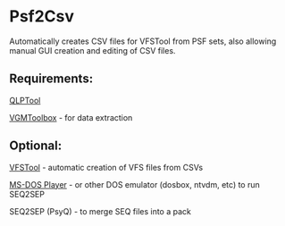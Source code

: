 # Psf2Csv
Automatically creates CSV files for VFSTool from PSF sets, also allowing manual GUI creation and editing of CSV files.

## Requirements: 
[QLPTool](https://github.com/John-Spier/QLPTool)

[VGMToolbox](https://sourceforge.net/projects/vgmtoolbox/) - for data extraction

## Optional:
[VFSTool](https://github.com/John-Spier/VFSTool) - automatic creation of VFS files from CSVs

[MS-DOS Player](http://takeda-toshiya.my.coocan.jp/msdos/index.html) - or other DOS emulator (dosbox, ntvdm, etc) to run SEQ2SEP

SEQ2SEP (PsyQ) - to merge SEQ files into a pack
